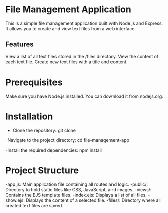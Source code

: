 # File Management Application
This is a simple file management application built with Node.js and Express. It allows you to create and view text files from a web interface.

## Features
View a list of all text files stored in the /files directory.
View the content of each text file.
Create new text files with a title and content.

# Prerequisites
Make sure you have Node.js installed. You can download it from nodejs.org.

# Installation
- Clone the repository:
git clone <repository-url>

-Navigate to the project directory:
cd file-management-app

-Install the required dependencies:
npm install

# Project Structure
-app.js: Main application file containing all routes and logic.
-public/: Directory to hold static files like CSS, JavaScript, and images.
-views/: Contains the EJS template files.
-index.ejs: Displays a list of all files.
-show.ejs: Displays the content of a selected file.
-files/: Directory where all created text files are saved.

